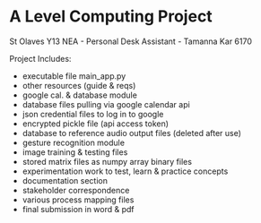 # A Level Computing Project
 St Olaves Y13 NEA - Personal Desk Assistant - Tamanna Kar 6170

Project Includes:
- executable file main_app.py
- other resources (guide & reqs)
- google cal. & database module
 - database files pulling via google calendar api
 - json credential files to log in to google
 - encrypted pickle file (api access token)
 - database to reference audio output files (deleted after use)
- gesture recognition module
 - image training & testing files
 - stored matrix files as numpy array binary files
- experimentation work to test, learn & practice concepts
- documentation section
 - stakeholder correspondence
 - various process mapping files
 - final submission in word & pdf
